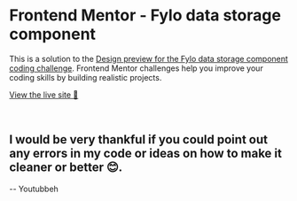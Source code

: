 # Frontend Mentor - Fylo data storage component

This is a solution to the [Design preview for the Fylo data storage component coding challenge](https://www.frontendmentor.io/challenges/fylo-data-storage-component-1dZPRbV5n). Frontend Mentor challenges help you improve your coding skills by building realistic projects. 

[View the live site 🔗](https://ephemeral-faloodeh-d4b190.netlify.app/)

<br>

## I would be very thankful if you could point out any errors in my code or ideas on how to make it cleaner or better 😊.

-- Youtubbeh